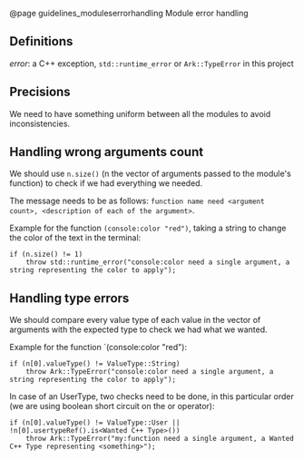 @page guidelines_moduleserrorhandling Module error handling

## Definitions

_error_: a C++ exception, `std::runtime_error` or `Ark::TypeError` in this project

## Precisions

We need to have something uniform between all the modules to avoid inconsistencies.

## Handling wrong arguments count

We should use `n.size()` (n the vector of arguments passed to the module's function) to check if we had everything we needed.

The message needs to be as follows: `function name need <argument count>, <description of each of the argument>`.

Example for the function `(console:color "red")`, taking a string to change the color of the text in the terminal:
~~~~{.cpp}
if (n.size() != 1)
    throw std::runtime_error("console:color need a single argument, a string representing the color to apply");
~~~~

## Handling type errors

We should compare every value type of each value in the vector of arguments with the expected type to check we had what we wanted.

Example for the function `(console:color "red"):
~~~~{.cpp}
if (n[0].valueType() != ValueType::String)
    throw Ark::TypeError("console:color need a single argument, a string representing the color to apply");
~~~~

In case of an UserType, two checks need to be done, in this particular order (we are using boolean short circuit on the or operator):
~~~~{.cpp}
if (n[0].valueType() != ValueType::User || !n[0].usertypeRef().is<Wanted C++ Type>())
    throw Ark::TypeError("my:function need a single argument, a Wanted C++ Type representing <something>");
~~~~
